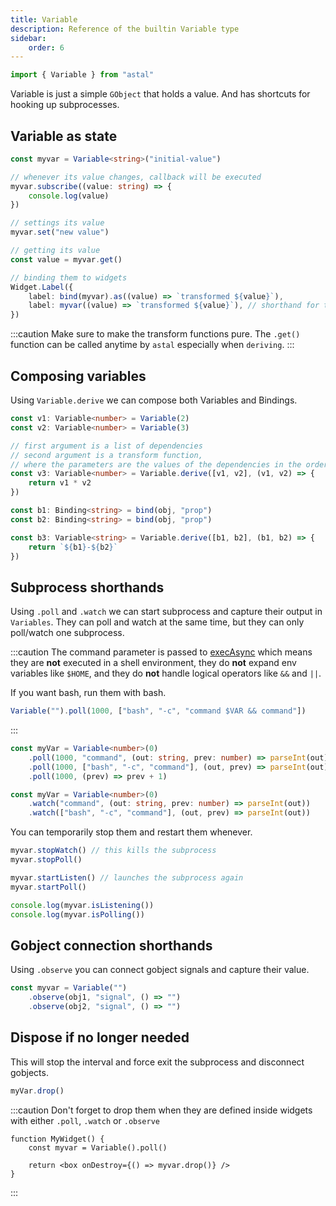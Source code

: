```yaml
---
title: Variable
description: Reference of the builtin Variable type
sidebar:
    order: 6
---
```


```js
import { Variable } from "astal"
```

Variable is just a simple `GObject` that holds a value.
And has shortcuts for hooking up subprocesses.

## Variable as state

```typescript
const myvar = Variable<string>("initial-value")

// whenever its value changes, callback will be executed
myvar.subscribe((value: string) => {
    console.log(value)
})

// settings its value
myvar.set("new value")

// getting its value
const value = myvar.get()

// binding them to widgets
Widget.Label({
    label: bind(myvar).as((value) => `transformed ${value}`),
    label: myvar((value) => `transformed ${value}`), // shorthand for the above
})
```

:::caution
Make sure to make the transform functions pure. The `.get()` function can be called
anytime by `astal` especially when `deriving`.
:::

## Composing variables

Using `Variable.derive` we can compose both Variables and Bindings.

```typescript
const v1: Variable<number> = Variable(2)
const v2: Variable<number> = Variable(3)

// first argument is a list of dependencies
// second argument is a transform function,
// where the parameters are the values of the dependencies in the order they were passed
const v3: Variable<number> = Variable.derive([v1, v2], (v1, v2) => {
    return v1 * v2
})

const b1: Binding<string> = bind(obj, "prop")
const b2: Binding<string> = bind(obj, "prop")

const b3: Variable<string> = Variable.derive([b1, b2], (b1, b2) => {
    return `${b1}-${b2}`
})
```

## Subprocess shorthands

Using `.poll` and `.watch` we can start subprocess and capture their
output in `Variables`. They can poll and watch at the same time, but they
can only poll/watch one subprocess.

:::caution
The command parameter is passed to [execAsync](/astal/ags/utilities/#executing-external-commands-and-scripts)
which means they are **not** executed in a shell environment,
they do **not** expand env variables like `$HOME`,
and they do **not** handle logical operators like `&&` and `||`.

If you want bash, run them with bash.

```js
Variable("").poll(1000, ["bash", "-c", "command $VAR && command"])
```

:::

```typescript
const myVar = Variable<number>(0)
    .poll(1000, "command", (out: string, prev: number) => parseInt(out))
    .poll(1000, ["bash", "-c", "command"], (out, prev) => parseInt(out))
    .poll(1000, (prev) => prev + 1)
```

```typescript
const myVar = Variable<number>(0)
    .watch("command", (out: string, prev: number) => parseInt(out))
    .watch(["bash", "-c", "command"], (out, prev) => parseInt(out))
```

You can temporarily stop them and restart them whenever.

```js
myvar.stopWatch() // this kills the subprocess
myvar.stopPoll()

myvar.startListen() // launches the subprocess again
myvar.startPoll()

console.log(myvar.isListening())
console.log(myvar.isPolling())
```

## Gobject connection shorthands

Using `.observe` you can connect gobject signals and capture their value.

```typescript
const myvar = Variable("")
    .observe(obj1, "signal", () => "")
    .observe(obj2, "signal", () => "")
```

## Dispose if no longer needed

This will stop the interval and force exit the subprocess and disconnect gobjects.

```js
myVar.drop()
```

:::caution
Don't forget to drop them when they are defined inside widgets
with either `.poll`, `.watch` or `.observe`

```tsx
function MyWidget() {
    const myvar = Variable().poll()

    return <box onDestroy={() => myvar.drop()} />
}
```

:::
